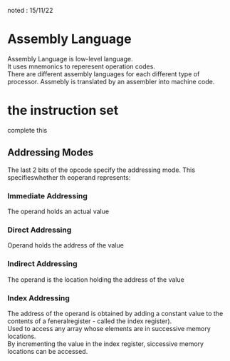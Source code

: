 noted : 15/11/22

# Assembly Language

Assembly Language is low-level language.  
It uses mnemonics to reperesent operation codes.  
There are different assembly languages for each different type of processor.
Assmebly is translated by an assembler into machine code.

# the instruction set 
complete this

## Addressing Modes
The last 2 bits of the opcode specify the addressing mode. This specifieswhether th eoperand represents:

### Immediate Addressing
The operand holds an actual value

### Direct Addressing
Operand holds the address of the value

### Indirect Addressing
The operand is the location holding the address of the value

### Index Addressing
The address of the operand is obtained by adding a constant value to the contents of a feneralregister - called the index register).  
Used to access any array whose elements are in successive memory locations.  
By incrementing the value in the index register, siccessive memory locations can be accessed.